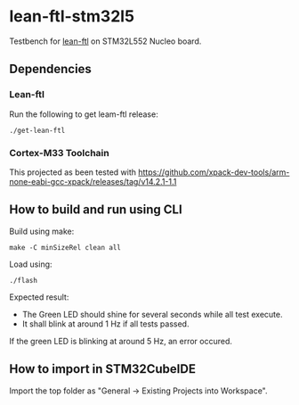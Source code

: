 # lean-ftl-stm32l5
Testbench for [lean-ftl](https://github.com/sebastien-riou/lean-ftl) on STM32L552 Nucleo board.

## Dependencies

### Lean-ftl
Run the following to get leam-ftl release:

````
./get-lean-ftl
````

### Cortex-M33 Toolchain
This projected as been tested with https://github.com/xpack-dev-tools/arm-none-eabi-gcc-xpack/releases/tag/v14.2.1-1.1

## How to build and run using CLI
Build using make:

````
make -C minSizeRel clean all
````

Load using:

````
./flash
````

Expected result:

- The Green LED should shine for several seconds while all test execute.
- It shall blink at around 1 Hz if all tests passed.

If the green LED is blinking at around 5 Hz, an error occured.

## How to import in STM32CubeIDE
Import the top folder as "General -> Existing Projects into Workspace".

